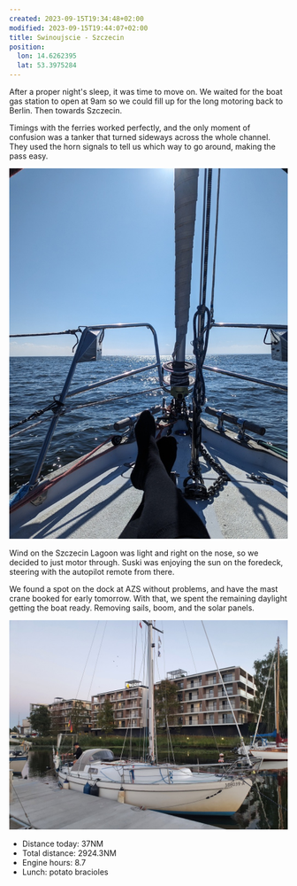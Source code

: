 ```yaml
---
created: 2023-09-15T19:34:48+02:00
modified: 2023-09-15T19:44:07+02:00
title: Swinoujscie - Szczecin
position:
  lon: 14.6262395
  lat: 53.3975284
---
```


After a proper night's sleep, it was time to move on. We waited for the boat gas station to open at 9am so we could fill up for the long motoring back to Berlin. Then towards Szczecin.

Timings with the ferries worked perfectly, and the only moment of confusion was a tanker that turned sideways across the whole channel. They used the horn signals to tell us which way to go around, making the pass easy.

![Image](../2023/d12be70ed7af797bacfbced78077e848.jpg) 

Wind on the Szczecin Lagoon was light and right on the nose, so we decided to just motor through. Suski was enjoying the sun on the foredeck, steering with the autopilot remote from there.

We found a spot on the dock at AZS without problems, and have the mast crane booked for early tomorrow. With that, we spent the remaining daylight getting the boat ready. Removing sails, boom, and the solar panels.

![Image](../2023/a82fe2d146d17e2c1cace421eb587f34.jpg) 

* Distance today: 37NM
* Total distance: 2924.3NM
* Engine hours: 8.7
* Lunch: potato bracioles
